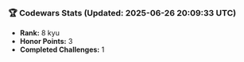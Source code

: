 ### 🏆 Codewars Stats (Updated: 2025-06-26 20:09:33 UTC)

- **Rank:** 8 kyu
- **Honor Points:** 3
- **Completed Challenges:** 1
